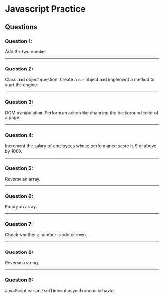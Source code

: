# Javascript Practice

## Questions

### **Question 1:**

Add the two number

---

### **Question 2:**

Class and object question. Create a `car` object and implement a method to start the engine.

---

### **Question 3:**

DOM manipulation. Perform an action like changing the background color of a page.

---

### **Question 4:**

Increment the salary of employees whose performance score is 9 or above by 1000.

---

### **Question 5:**

Reverse an array.

---

### **Question 6:**

Empty an array.

---

### **Question 7:**

Check whether a number is odd or even.

---

### **Question 8:**

Reverse a string.

---

### **Question 9:**

JavaScript var and setTimeout asynchronous behavior



